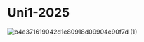 # Uni1-2025

![b4e371619042d1e80918d09904e90f7d (1)](https://github.com/user-attachments/assets/5ab524e1-5ecc-49f4-926b-88e928621ec9)
